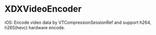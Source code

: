 # XDXVideoEncoder
iOS: Encode video data by VTCompressionSessionRef and support h264, h265(hevc) hardware encode.
